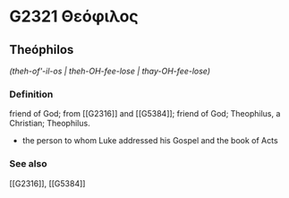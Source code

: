 # G2321 Θεόφιλος

## Theóphilos

_(theh-of'-il-os | theh-OH-fee-lose | thay-OH-fee-lose)_

### Definition

friend of God; from [[G2316]] and [[G5384]]; friend of God; Theophilus, a Christian; Theophilus.

- the person to whom Luke addressed his Gospel and the book of Acts

### See also

[[G2316]], [[G5384]]

